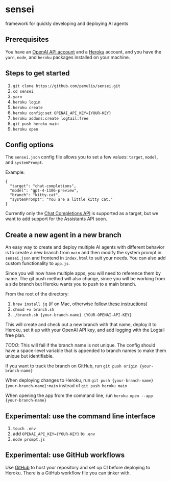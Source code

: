 # sensei
framework for quickly developing and deploying AI agents

## Prerequisites

You have an [OpenAI API account](https://openai.com/blog/openai-api) and a [Heroku](https://signup.heroku.com/) account, and you have the `yarn`, `node`, and `heroku` packages installed on your machine.

## Steps to get started

1. `git clone https://github.com/pemulis/sensei.git`
2. `cd sensei`
3. `yarn`
4. `heroku login`
5. `heroku create`
6. `heroku config:set OPENAI_API_KEY={YOUR-KEY}`
7. `heroku addons:create logtail:free`
8. `git push heroku main`
9. `heroku open`

## Config options

The `sensei.json` config file allows you to set a few values: `target`, `model`, and `systemPrompt`.

Example:

```
{
  "target": "chat-completions",
  "model": "gpt-4-1106-preview",
  "branch": "kitty-cat",
  "systemPrompt": "You are a little kitty cat."
}
```

Currently only the [Chat Completions API](https://platform.openai.com/docs/guides/text-generation/chat-completions-api) is supported as a target, but we want to add support for the Assistants API soon.

## Create a new agent in a new branch

An easy way to create and deploy multiple AI agents with different behavior is to create a new branch from `main` and then modify the system prompt in `sensei.json` and frontend in `index.html` to suit your needs. You can also add custom functionality to `app.js`.

Since you will now have multiple apps, you will need to reference them by name. The git push method will also change, since you will be working from a side branch but Heroku wants you to push to a main branch.

From the root of the directory:

1. `brew install jq` (if on Mac, otherwise [follow these instructions](https://jqlang.github.io/jq/download/))
2. `chmod +x branch.sh`
3. `./branch.sh {your-branch-name} {YOUR-OPENAI-API-KEY}`

This will create and check out a new branch with that name, deploy it to Heroku, set it up with your OpenAI API key, and add logging with the Logtail free plan.

_TODO_: This will fail if the branch name is not unique. The config should have a space-level variable that is appended to branch names to make them unique but identifiable.

If you want to track the branch on GitHub, run `git push origin {your-branch-name}`

When deploying changes to Heroku, run `git push {your-branch-name} {your-branch-name}:main` instead of `git push heroku main`

When opening the app from the command line, run `heroku open --app {your-branch-name}`

## Experimental: use the command line interface

1. `touch .env`
2. add `OPENAI_API_KEY={YOUR-KEY}` to `.env`
3. `node prompt.js`

## Experimental: use GitHub workflows

Use [GitHub](https://github.com/) to host your repository and set up CI before deploying to Heroku. There is a GitHub workflow file you can tinker with. 